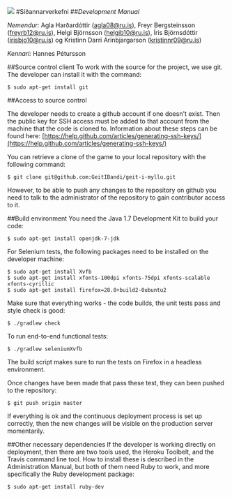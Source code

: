 ![](http://imgur.com/S0arjXA.png)
#Síðannarverkefni
##_Development Manual_

_Nemendur:_
Agla Harðardóttir (agla08@ru.is),
Freyr Bergsteinsson (freyrb12@ru.is),
Helgi Björnsson (helgib10@ru.is),
Íris Björnsdóttir (irisbjo10@ru.is) og
Kristinn Darri Arinbjargarson (kristinnr09@ru.is)

_Kennari:_
Hannes Pétursson

##Source control client
To work with the source for the project, we use git. The developer can install it with the command:

    $ sudo apt-get install git

##Access to source control

The developer needs to create a github account if one doesn't exist. Then the public key for SSH access must be added to that account from the machine that the code is cloned to. Information about these steps can be found here: [https://help.github.com/articles/generating-ssh-keys/](https://help.github.com/articles/generating-ssh-keys/)

You can retrieve a clone of the game to your local repository with the following command:

    $ git clone git@github.com:GeitIBandi/geit-i-myllu.git

However, to be able to push any changes to the repository on github you need to talk to the administrator of the repository to gain contributor access to it.

##Build environment
You need the Java 1.7 Development Kit to build your code:

    $ sudo apt-get install openjdk-7-jdk

For Selenium tests, the following packages need to be installed on the developer machine:

    $ sudo apt-get install Xvfb
    $ sudo apt-get install xfonts-100dpi xfonts-75dpi xfonts-scalable xfonts-cyrillic
    $ sudo apt-get install firefox=28.0+build2-0ubuntu2

Make sure that everything works - the code builds, the unit tests pass and style check is good:

    $ ./gradlew check

To run end-to-end functional tests:

    $ ./gradlew seleniumXvfb

The build script makes sure to run the tests on Firefox in a headless environment.

Once changes have been made that pass these test, they can been pushed to the repository:

    $ git push origin master

If everything is ok and the continuous deployment process is set up correctly, then the new changes will be visible on the production server momentarily.

##Other necessary dependencies
If the developer is working directly on deployment, then there are two tools used, the Heroku Toolbelt, and the Travis command line tool. How to install these is described in the Administration Manual, but both of them need Ruby to work, and more specifically the Ruby development package:

    $ sudo apt-get install ruby-dev
